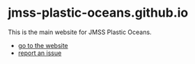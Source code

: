 # jmss-plastic-oceans.github.io
This is the main website for JMSS Plastic Oceans.  
- [go to the website](https://jmss-plastic-oceans.github.io)
- [report an issue](https://github.com/jmss-plastic-oceans/jmss-plastic-oceans.github.io/issues)

